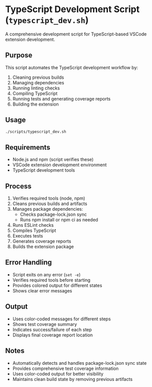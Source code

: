 # TypeScript Development Script (`typescript_dev.sh`)

A comprehensive development script for TypeScript-based VSCode extension development.

## Purpose

This script automates the TypeScript development workflow by:

1. Cleaning previous builds
2. Managing dependencies
3. Running linting checks
4. Compiling TypeScript
5. Running tests and generating coverage reports
6. Building the extension

## Usage

```bash
./scripts/typescript_dev.sh
```

## Requirements

- Node.js and npm (script verifies these)
- VSCode extension development environment
- TypeScript development tools

## Process

1. Verifies required tools (node, npm)
2. Cleans previous builds and artifacts
3. Manages package dependencies:
   - Checks package-lock.json sync
   - Runs npm install or npm ci as needed
4. Runs ESLint checks
5. Compiles TypeScript
6. Executes tests
7. Generates coverage reports
8. Builds the extension package

## Error Handling

- Script exits on any error (`set -e`)
- Verifies required tools before starting
- Provides colored output for different states
- Shows clear error messages

## Output

- Uses color-coded messages for different steps
- Shows test coverage summary
- Indicates success/failure of each step
- Displays final coverage report location

## Notes

- Automatically detects and handles package-lock.json sync state
- Provides comprehensive test coverage information
- Uses color-coded output for better visibility
- Maintains clean build state by removing previous artifacts
